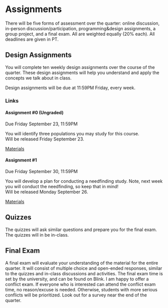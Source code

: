 # Assignments

There will be five forms of assessment over the quarter: online discussion, in-person discussion/participation, programming&design assignments, a group project, and a final exam. All are weighted equally (20% each). All deadlines are given in PT.


## Design Assignments

You will complete ten weekly design assignments over the course of the quarter. These design assignments will help you understand and apply the concepts we talk about in class.  

Design assignments will be due at 11:59PM Friday, every week. 

### Links

#### Assignment #0 (Ungraded)
Due Friday September 23, 11:59PM  

You will identify three populations you may study for this course.   
Will be released Friday September 23.   

[Materials](https://drive.google.com/file/d/1G4D0ovf1DrvNniFJ2bwl42skLMF7Gpr7/view?usp=sharing)

#### Assignment #1
Due Friday September 30, 11:59PM   

You will develop a plan for conducting a needfinding study. Note, next week you will conduct the needfinding, so keep that in mind!      
Will be released Monday September 26.  

[Materials](https://ucsdcloud-my.sharepoint.com/:b:/g/personal/kvaccaro_ucsd_edu/Efd1VR4qCodKqBWBZ2eopo4BOGmF2CUYPE8AC8inZEYc-w?e=3LeD4C)   


## Quizzes

The quizzes will ask similar questions and prepare you for the final exam. The quizzes will in be in-class. 


## Final Exam

A final exam will evaluate your understanding of the material for the entire quarter. It will consist of multiple choice and open-ended responses, similar to the quizzes and in-class discussions and activities. The final exam time is set by the university, and can be found on Blink. I am happy to offer a conflict exam. If everyone who is interested can attend the conflict exam time, no reason/excuse is needed. Otherwise, students with more serious conflicts will be prioritized. Look out for a survey near the end of the quarter. 
